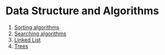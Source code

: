 # Data Structure and Algorithms

1. [Sorting algorithms](sorting_algorithms/)
2. [Searching algorithms](searching_algorithms/)
3. [Linked List](linked_list/)
4. [Trees](trees/)
